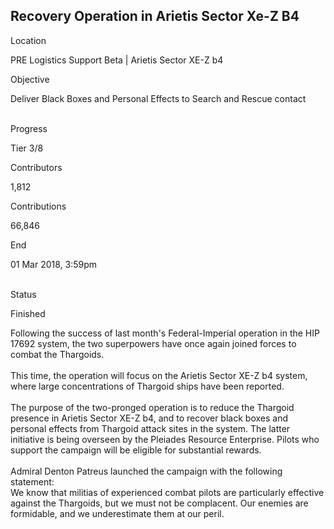## Recovery Operation in Arietis Sector Xe-Z B4

Location

PRE Logistics Support Beta \| Arietis Sector XE-Z b4

Objective

Deliver Black Boxes and Personal Effects to Search and Rescue contact

\
Progress

Tier 3/8

Contributors

1,812

Contributions

66,846

End

01 Mar 2018, 3:59pm

\
Status

Finished

Following the success of last month\'s Federal-Imperial operation in the
HIP 17692 system, the two superpowers have once again joined forces to
combat the Thargoids.\
\
This time, the operation will focus on the Arietis Sector XE-Z b4
system, where large concentrations of Thargoid ships have been
reported.\
\
The purpose of the two-pronged operation is to reduce the Thargoid
presence in Arietis Sector XE-Z b4, and to recover black boxes and
personal effects from Thargoid attack sites in the system. The latter
initiative is being overseen by the Pleiades Resource Enterprise. Pilots
who support the campaign will be eligible for substantial rewards.\
\
Admiral Denton Patreus launched the campaign with the following
statement:\
We know that militias of experienced combat pilots are particularly
effective against the Thargoids, but we must not be complacent. Our
enemies are formidable, and we underestimate them at our peril.
